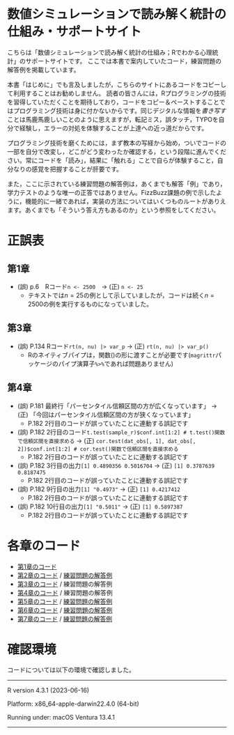 
# 数値シミュレーションで読み解く統計の仕組み・サポートサイト

こちらは「数値シミュレーションで読み解く統計の仕組み；Rでわかる心理統計」のサポートサイトです。
ここでは本書で案内していたコード，練習問題の解答例を掲載しています。

本書「はじめに」でも言及しましたが，こちらのサイトにあるコードをコピーして利用することはお勧めしません。
読者の皆さんには，Rプログラミングの技術を習得していただくことを期待しており，コードをコピー＆ペーストすることではプログラミング技術は身に付かないからです。同じデジタルな情報を*書き写す*ことは馬鹿馬鹿しいことのように思えますが，転記ミス，誤タッチ，TYPOを自分で経験し，エラーの対処を体験することが上達への近っ道だからです。

プログラミング技術を磨くためには，まず教本の写経から始め，ついでコードの一部を自分で改変し，どこがどう変わったか確認する，という段階に進んでください。常にコードを「読み」，結果に「触れる」ことで自らが体験すること，自分なりの感覚を把握することが肝要です。

また，ここに示されている練習問題の解答例は，あくまでも解答「例」であり，学力テストのような唯一の正答ではありません。FizzBuzz課題の例で示したように，機能的に一緒であれば，実装の方法についてはいくつものルートがありえます。あくまでも「そういう答え方もあるのか」という参照をしてください。

# 正誤表

## 第1章

- (誤) p.6　Rコード`n <- 2500`　-\> (正) `n <- 25`
  + テキストでは$n=25$の例として示していましたが，コードは続く$n=2500$の例を実行するものになっていました。
 
## 第3章

- (誤) P.134 Rコード`rt(n, nu) |> var_p` -\> (正) `rt(n, nu) |> var_p()`
  + Rのネイティブパイプは，関数()の形に渡すことが必要です(`magrittr`パッケージのパイプ演算子`%>%`であれば問題ありません)

## 第4章

- (誤) P.181 最終行「パーセンタイル信頼区間の方が広くなっています」 -\> (正) 「今回はパーセンタイル信頼区間の方が狭くなっています」
  + P.182 2行目のコードが誤っていたことに連動する誤記です
- (誤) P.182 2行目のコード`t.test(sample_r)$conf.int[1:2] # t.test()関数で信頼区間を直接求める` -\> (正) `cor.test(dat_obs[, 1], dat_obs[, 2])$conf.int[1:2] # cor.test()関数で信頼区間を直接求める`
  + P.182 2行目のコードが誤っていたことに連動する誤記です
- (誤) P.182 3行目の出力`[1] 0.4890356 0.5016704` -\> (正) `[1] 0.3787639 0.8187475`
  + P.182 2行目のコードが誤っていたことに連動する誤記です
- (誤) P.182 9行目の出力`[1] "0.4973"` -\> (正) `[1] 0.4217412`
  + P.182 2行目のコードが誤っていたことに連動する誤記です
- (誤) P.182 10行目の出力`[1] "0.5011"` -\> (正) `[1] 0.5897387`
  + P.182 2行目のコードが誤っていたことに連動する誤記です


# 各章のコード

- [第1章のコード](ch1/ch1.R)
- [第2章のコード](ch2/ch2.R) / [練習問題の解答例](ch2/ch2_practice.R)
- [第3章のコード](ch3/ch3.R) / 練習問題の解答例
- [第4章のコード](ch4/ch4.R) / 練習問題の解答例
- [第5章のコード](ch5.ch5.R) / [練習問題の解答例](ch5/ch5_practice.R)
- [第6章のコード](ch6/ch6.R) / [練習問題の解答例](ch6/ch6_practice.R)
- [第7章のコード](ch7/ch7.R) / [練習問題の解答例](ch7/ch7_practice.R)

# 確認環境

コードについては以下の環境で確認しました。

------------------------------------------------------------------------

R version 4.3.1 (2023-06-16)

Platform: x86_64-apple-darwin22.4.0 (64-bit)

Running under: macOS Ventura 13.4.1

------------------------------------------------------------------------
